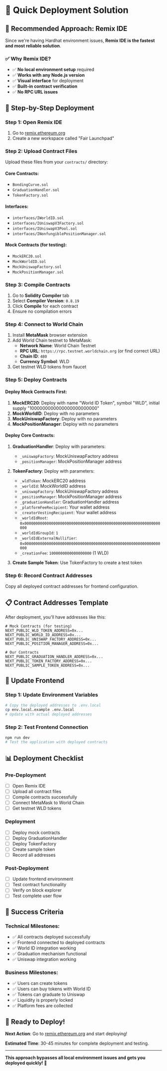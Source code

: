 # 🚀 Quick Deployment Solution

## **🎯 Recommended Approach: Remix IDE**

Since we're having Hardhat environment issues, **Remix IDE is the fastest and most reliable solution**.

### **✅ Why Remix IDE?**
- ✅ **No local environment setup** required
- ✅ **Works with any Node.js version**
- ✅ **Visual interface** for deployment
- ✅ **Built-in contract verification**
- ✅ **No RPC URL issues**

## **🚀 Step-by-Step Deployment**

### **Step 1: Open Remix IDE**
1. Go to [remix.ethereum.org](https://remix.ethereum.org)
2. Create a new workspace called "Fair Launchpad"

### **Step 2: Upload Contract Files**
Upload these files from your `contracts/` directory:

#### **Core Contracts:**
- `BondingCurve.sol`
- `GraduationHandler.sol`
- `TokenFactory.sol`

#### **Interfaces:**
- `interfaces/IWorldID.sol`
- `interfaces/IUniswapV3Factory.sol`
- `interfaces/IUniswapV3Pool.sol`
- `interfaces/INonfungiblePositionManager.sol`

#### **Mock Contracts (for testing):**
- `MockERC20.sol`
- `MockWorldID.sol`
- `MockUniswapFactory.sol`
- `MockPositionManager.sol`

### **Step 3: Compile Contracts**
1. Go to **Solidity Compiler** tab
2. Select **Compiler Version**: `0.8.19`
3. Click **Compile** for each contract
4. Ensure no compilation errors

### **Step 4: Connect to World Chain**
1. Install **MetaMask** browser extension
2. Add World Chain testnet to MetaMask:
   - **Network Name**: World Chain Testnet
   - **RPC URL**: `https://rpc.testnet.worldchain.org` (or find correct URL)
   - **Chain ID**: `480`
   - **Currency Symbol**: WLD
3. Get testnet WLD tokens from faucet

### **Step 5: Deploy Contracts**

#### **Deploy Mock Contracts First:**
1. **MockERC20**: Deploy with name "World ID Token", symbol "WLD", initial supply "1000000000000000000000000"
2. **MockWorldID**: Deploy with no parameters
3. **MockUniswapFactory**: Deploy with no parameters
4. **MockPositionManager**: Deploy with no parameters

#### **Deploy Core Contracts:**
1. **GraduationHandler**: Deploy with parameters:
   - `_uniswapFactory`: MockUniswapFactory address
   - `_positionManager`: MockPositionManager address

2. **TokenFactory**: Deploy with parameters:
   - `_wldToken`: MockERC20 address
   - `_worldId`: MockWorldID address
   - `_uniswapFactory`: MockUniswapFactory address
   - `_positionManager`: MockPositionManager address
   - `_graduationHandler`: GraduationHandler address
   - `_platformFeeRecipient`: Your wallet address
   - `_creatorVestingRecipient`: Your wallet address
   - `_worldIdRoot`: `0x0000000000000000000000000000000000000000000000000000000000000000`
   - `_worldIdGroupId`: `1`
   - `_worldIdExternalNullifier`: `0x0000000000000000000000000000000000000000000000000000000000000000`
   - `_creationFee`: `1000000000000000000` (1 WLD)

3. **Create Sample Token**: Use TokenFactory to create a test token

### **Step 6: Record Contract Addresses**
Copy all deployed contract addresses for frontend configuration.

## **📋 Contract Addresses Template**

After deployment, you'll have addresses like this:

```env
# Mock Contracts (for testing)
NEXT_PUBLIC_WLD_TOKEN_ADDRESS=0x...
NEXT_PUBLIC_WORLD_ID_ADDRESS=0x...
NEXT_PUBLIC_UNISWAP_FACTORY_ADDRESS=0x...
NEXT_PUBLIC_POSITION_MANAGER_ADDRESS=0x...

# Our Contracts
NEXT_PUBLIC_GRADUATION_HANDLER_ADDRESS=0x...
NEXT_PUBLIC_TOKEN_FACTORY_ADDRESS=0x...
NEXT_PUBLIC_SAMPLE_TOKEN_ADDRESS=0x...
```

## **🔧 Update Frontend**

### **Step 1: Update Environment Variables**
```bash
# Copy the deployed addresses to .env.local
cp env.local.example .env.local
# Update with actual deployed addresses
```

### **Step 2: Test Frontend Connection**
```bash
npm run dev
# Test the application with deployed contracts
```

## **📊 Deployment Checklist**

### **Pre-Deployment**
- [ ] Open Remix IDE
- [ ] Upload all contract files
- [ ] Compile contracts successfully
- [ ] Connect MetaMask to World Chain
- [ ] Get testnet WLD tokens

### **Deployment**
- [ ] Deploy mock contracts
- [ ] Deploy GraduationHandler
- [ ] Deploy TokenFactory
- [ ] Create sample token
- [ ] Record all addresses

### **Post-Deployment**
- [ ] Update frontend environment
- [ ] Test contract functionality
- [ ] Verify on block explorer
- [ ] Test complete user flow

## **🎯 Success Criteria**

### **Technical Milestones:**
- ✅ All contracts deployed successfully
- ✅ Frontend connected to deployed contracts
- ✅ World ID integration working
- ✅ Graduation mechanism functional
- ✅ Uniswap integration working

### **Business Milestones:**
- ✅ Users can create tokens
- ✅ Users can buy tokens with World ID
- ✅ Tokens can graduate to Uniswap
- ✅ Liquidity is properly locked
- ✅ Platform fees are collected

## **🚀 Ready to Deploy!**

**Next Action**: Go to [remix.ethereum.org](https://remix.ethereum.org) and start deploying! 

**Estimated Time**: 30-45 minutes for complete deployment and testing.

---

**This approach bypasses all local environment issues and gets you deployed quickly! 🎯**




